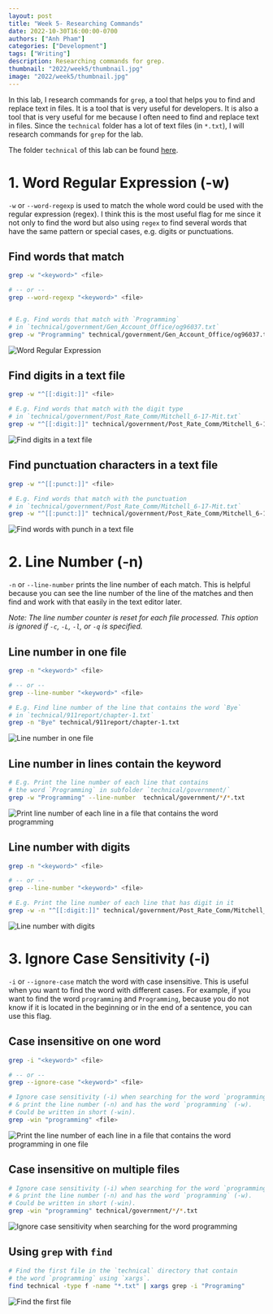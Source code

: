 ```yaml
---
layout: post
title: "Week 5- Researching Commands"
date: 2022-10-30T16:00:00-0700
authors: ["Anh Pham"]
categories: ["Development"]
tags: ["Writing"]
description: Researching commands for grep.
thumbnail: "2022/week5/thumbnail.jpg"
image: "2022/week5/thumbnail.jpg"
---
```


In this lab, I research commands for `grep`, a tool that helps you to find and replace text in files. It is a tool that is very useful for developers. It is also a tool that is very useful for me because I often need to find and replace text in files. Since the `technical` folder has a lot of text files (in `*.txt`), I will research commands for `grep` for the lab.

The folder `technical` of this lab can be found [here](https://github.com/ucsd-cse15l-f22/skill-demo1).

# 1. Word Regular Expression (-w)

`-w` or `--word-regexp` is used to match the whole word could be used with the regular expression (regex). I think this is the most useful flag for me since it not only to find the word but also using `regex` to find several words that have the same pattern or special cases, e.g. digits or punctuations.

## Find words that match

```bash
grep -w "<keyword>" <file>

# -- or --
grep --word-regexp "<keyword>" <file>


# E.g. Find words that match with `Programming`
# in `technical/government/Gen_Account_Office/og96037.txt`
grep -w "Programming" technical/government/Gen_Account_Office/og96037.txt
```

![Word Regular Expression](../../assets/images/2022/week5/word-regex.png)

## Find digits in a text file

```bash
grep -w "^[[:digit:]]" <file>

# E.g. Find words that match with the digit type
# in `technical/government/Post_Rate_Comm/Mitchell_6-17-Mit.txt`
grep -w "^[[:digit:]]" technical/government/Post_Rate_Comm/Mitchell_6-17-Mit.txt
```

![Find digits in a text file](../../assets/images/2022/week5/w-with-digits.png)

## Find punctuation characters in a text file

```bash
grep -w "^[[:punct:]]" <file>

# E.g. Find words that match with the punctuation
# in `technical/government/Post_Rate_Comm/Mitchell_6-17-Mit.txt`
grep -w "^[[:punct:]]" technical/government/Post_Rate_Comm/Mitchell_6-17-Mit.txt
```

![Find words with punch in a text file](../../assets/images/2022/week5/w-with-punch.png)

# 2. Line Number (-n)

`-n` or `--line-number` prints the line number of each match. This is helpful because you can see the line number of the line of the matches and then find and work with that easily in the text editor later.

_Note: The line number counter is reset for each file processed. This option is ignored if `-c`, `-L`, `-l`, or `-q` is specified._

## Line number in one file

```bash
grep -n "<keyword>" <file>

# -- or --
grep --line-number "<keyword>" <file>

# E.g. Find line number of the line that contains the word `Bye`
# in `technical/911report/chapter-1.txt`
grep -n "Bye" technical/911report/chapter-1.txt
```

![Line number in one file](../../assets/images/2022/week5/line-numb.png)

## Line number in lines contain the keyword

```bash
# E.g. Print the line number of each line that contains
# the word `Programming` in subfolder `technical/government/`
grep -w "Programming" --line-number  technical/government/*/*.txt
```

![Print line number of each line in a file that contains the word programming](../../assets/images/2022/week5/line-number.png)

## Line number with digits

```bash
grep -n "<keyword>" <file>

# -- or --
grep --line-number "<keyword>" <file>

# E.g. Print the line number of each line that has digit in it
grep -w -n "^[[:digit:]]" technical/government/Post_Rate_Comm/Mitchell_6-17-Mit.txt
```

![Line number with digits](../../assets/images/2022/week5/line-number-with-digits.png)

# 3. Ignore Case Sensitivity (-i)

`-i` or `--ignore-case` match the word with case insensitive. This is useful when you want to find the word with different cases. For example, if you want to find the word `programming` and `Programming`, because you do not know if it is located in the beginning or in the end of a sentence, you can use this flag.

## Case insensitive on one word

```bash
grep -i "<keyword>" <file>

# -- or --
grep --ignore-case "<keyword>" <file>

# Ignore case sensitivity (-i) when searching for the word `programming`
# & print the line number (-n) and has the word `programming` (-w).
# Could be written in short (-win).
grep -win "programming" <file>
```

![Print the line number of each line in a file that contains the word programming in one file](../../assets/images/2022/week5/line-number-one-file.png)

## Case insensitive on multiple files

```bash
# Ignore case sensitivity (-i) when searching for the word `programming`
# & print the line number (-n) and has the word `programming` (-w).
# Could be written in short (-win).
grep -win "programming" technical/government/*/*.txt
```

![Ignore case sensitivity when searching for the word programming](../../assets/images/2022/week5/ignore-case-multiple-file.png)

## Using `grep` with `find`

```bash
# Find the first file in the `technical` directory that contain
# the word `programming` using `xargs`.
find technical -type f -name "*.txt" | xargs grep -i "Programing"
```

![Find the first file](../../assets/images/2022/week5/first-word-found-in-file.png)
